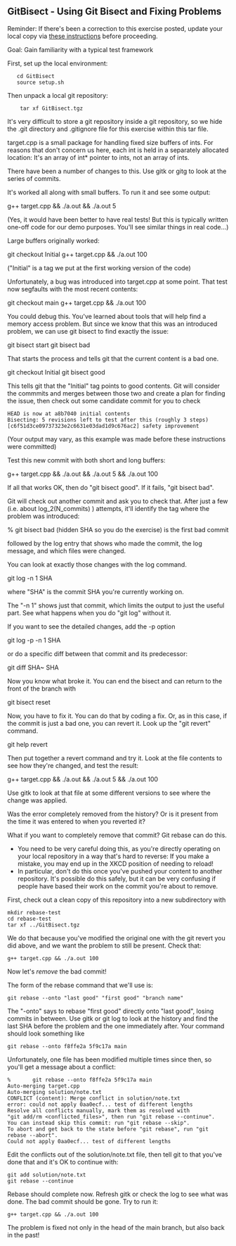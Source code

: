 ## GitBisect - Using Git Bisect and Fixing Problems

Reminder: If there's been a correction to this exercise posted, update your local copy via [these instructions](https://docs.google.com/document/d/1g3b2e7wf3mWaIZ4U6MkNR5B4fQuO71y6Q341LGs45HQ/edit?usp=sharing) before proceeding.

Goal: Gain familiarity with a typical test framework

First, set up the local environment:
```
   cd GitBisect
   source setup.sh
```

Then unpack a local git repository:

```
    tar xf GitBisect.tgz
```

It's very difficult to store a git repository inside a git repository, so we hide the .git directory and .gitignore file for this exercise within this tar file.

target.cpp is a small package for handling fixed size buffers of ints.
For reasons that don't concern us here, each int is held in a separately allocated location:
    It's an array of int* pointer to ints, not an array of ints.

There have been a number of changes to this.  Use gitk or gitg to look at the series of commits.

It's worked all along with small buffers. To run it and see some output:

g++ target.cpp && ./a.out && ./a.out 5

(Yes, it would have been better to have real tests!  But this is typically written one-off code for our demo purposes.  You'll see similar things in real code...)

Large buffers originally worked:

git checkout Initial
g++ target.cpp && ./a.out 100

("Initial" is a tag we put at the first working version of the code)

Unfortunately, a bug was introduced into target.cpp at some point.
That test now segfaults with the most recent contents:

git checkout main
g++ target.cpp && ./a.out 100

You could debug this. You've learned about tools that will help find a memory access problem. But since we know that this was an introduced problem, we can use git bisect to find exactly the issue:

git bisect start
git bisect bad

That starts the process and tells git that the current content is a bad one.

git checkout Initial
git bisect good

This tells git that the "Initial" tag points to good contents.  Git will consider the commmits and merges between those two and create a plan for finding the issue, then check out some candidate commit for you to check

```
HEAD is now at a8b7040 initial contents
Bisecting: 5 revisions left to test after this (roughly 3 steps)
[c6f51d3ce09737323e2c6631e03dad1d9c676ac2] safety improvement
```

(Your output may vary, as this example was made before these instructions were committed)

Test this new commit with both short and long buffers:

g++ target.cpp && ./a.out && ./a.out 5 && ./a.out 100

If all that works OK, then do "git bisect good". If it fails, "git bisect bad".

Git will check out another commit and ask you to check that.
After just a few (i.e. about log_2(N_commits) ) attempts, it'll identify the tag where the
problem was introduced:

% git bisect bad
(hidden SHA so you do the exercise) is the first bad commit

followed by the log entry that shows who made the commit, the log message, and which files were changed.

You can look at exactly those changes with the log command.

git log -n 1 SHA

where "SHA" is the commit SHA you're currently working on.

The "-n 1" shows just that commit, which limits the output to just the useful part.
See what happens when you do "git log" without it.

If you want to see the detailed changes, add the -p option

git log -p -n 1 SHA

or do a specific diff between that commit and its predecessor:

git diff SHA~ SHA

Now you know what broke it.
You can end the bisect and can return to the front of the branch with

git bisect reset

Now, you have to fix it.  You can do that by coding a fix.  Or, as in this case,
if the commit is just a bad one, you can revert it.  Look up the "git revert" command.

git help revert

Then put together a revert command and try it. Look at the file contents to see how
they're changed, and test the result:

g++ target.cpp && ./a.out && ./a.out 5 && ./a.out 100

Use gitk to look at that file at some different versions to see where the change was applied.

Was the error completely removed from the history? Or is it present from the time it was entered to when you reverted it?

What if you want to completely remove that commit?  Git rebase can do this.
 - You need to be very careful doing this, as you're directly operating on your local repository in a way that's hard to reverse:  If you make a mistake, you may end up in the XKCD position of needing to reload!
- In particular, don't do this once you've pushed your content to another repository. It's possible do this safely, but it can be very confusing if people have based their work on the commit you're about to remove.

First, check out a clean copy of this repository into a new subdirectory with
```
mkdir rebase-test
cd rebase-test
tar xf ../GitBisect.tgz
```
We do that because you've modified the original one with the git revert you did above, and we want the problem to still be present.  Check that:

```
g++ target.cpp && ./a.out 100
```

Now let's *remove* the bad commit!

The form of the rebase command that we'll use is:

```
git rebase --onto "last good" "first good" "branch name"
```

The "-onto" says to rebase "first good" directly onto "last good", losing commits in between. Use gitk or git log to look at the history and find the last SHA before the problem and the one immediately after. Your command should look something like

```
git rebase --onto f8ffe2a 5f9c17a main
```

Unfortunately, one file has been modified multiple times since then, so you'll get a message about a conflict:

```
%       git rebase --onto f8ffe2a 5f9c17a main
Auto-merging target.cpp
Auto-merging solution/note.txt
CONFLICT (content): Merge conflict in solution/note.txt
error: could not apply 0aa0ecf... test of different lengths
Resolve all conflicts manually, mark them as resolved with
"git add/rm <conflicted_files>", then run "git rebase --continue".
You can instead skip this commit: run "git rebase --skip".
To abort and get back to the state before "git rebase", run "git rebase --abort".
Could not apply 0aa0ecf... test of different lengths
```

Edit the conflicts out of the solution/note.txt file, then tell git to that you've done that and it's OK to continue with:

```
git add solution/note.txt
git rebase --continue
```

Rebase should complete now.  Refresh gitk or check the log to see what was done. The bad commit should be gone.  Try to run it:

```
g++ target.cpp && ./a.out 100
```

The problem is fixed not only in the head of the main branch, but also back in the past!





